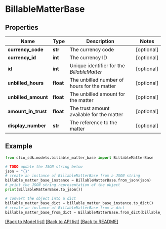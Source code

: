 # BillableMatterBase


## Properties

Name | Type | Description | Notes
------------ | ------------- | ------------- | -------------
**currency_code** | **str** | The currency code | [optional] 
**currency_id** | **int** | The currency ID | [optional] 
**id** | **int** | Unique identifier for the *BillableMatter* | [optional] 
**unbilled_hours** | **float** | The unbilled number of hours for the matter | [optional] 
**unbilled_amount** | **float** | The unbilled amount for the matter | [optional] 
**amount_in_trust** | **float** | The trust amount available for the matter | [optional] 
**display_number** | **str** | The reference to the matter | [optional] 

## Example

```python
from clio_sdk.models.billable_matter_base import BillableMatterBase

# TODO update the JSON string below
json = "{}"
# create an instance of BillableMatterBase from a JSON string
billable_matter_base_instance = BillableMatterBase.from_json(json)
# print the JSON string representation of the object
print(BillableMatterBase.to_json())

# convert the object into a dict
billable_matter_base_dict = billable_matter_base_instance.to_dict()
# create an instance of BillableMatterBase from a dict
billable_matter_base_from_dict = BillableMatterBase.from_dict(billable_matter_base_dict)
```
[[Back to Model list]](../README.md#documentation-for-models) [[Back to API list]](../README.md#documentation-for-api-endpoints) [[Back to README]](../README.md)


